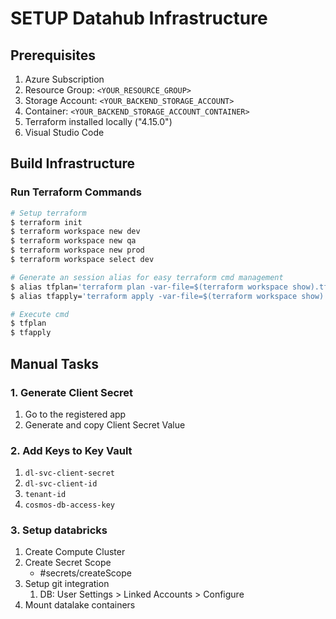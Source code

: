 # SETUP Datahub Infrastructure

## Prerequisites

1. Azure Subscription
2. Resource Group: `<YOUR_RESOURCE_GROUP>`
3. Storage Account: `<YOUR_BACKEND_STORAGE_ACCOUNT>`
4. Container: `<YOUR_BACKEND_STORAGE_ACCOUNT_CONTAINER>`
5. Terraform installed locally ("4.15.0")
6. Visual Studio Code

## Build Infrastructure

### Run Terraform Commands

```sh
# Setup terraform
$ terraform init
$ terraform workspace new dev
$ terraform workspace new qa
$ terraform workspace new prod
$ terraform workspace select dev

# Generate an session alias for easy terraform cmd management
$ alias tfplan='terraform plan -var-file=$(terraform workspace show).tfvars'
$ alias tfapply='terraform apply -var-file=$(terraform workspace show).tfvars -auto-approve'

# Execute cmd
$ tfplan
$ tfapply
```

## Manual Tasks

### 1. Generate Client Secret

1. Go to the registered app
2. Generate and copy Client Secret Value

### 2. Add Keys to Key Vault

1. `dl-svc-client-secret`
2. `dl-svc-client-id`
3. `tenant-id`
4. `cosmos-db-access-key`

### 3. Setup databricks

1. Create Compute Cluster
2. Create Secret Scope
    - #secrets/createScope
3. Setup git integration
    1. DB: User Settings > Linked Accounts > Configure
4. Mount datalake containers
